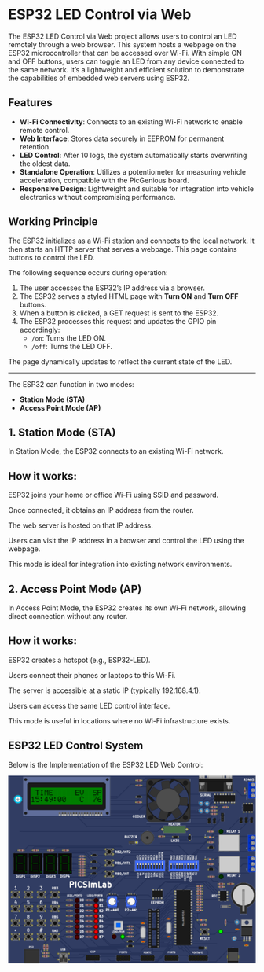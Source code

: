 # ESP32 LED Control via Web

The ESP32 LED Control via Web project allows users to control an LED remotely through a web browser. This system hosts a webpage on the ESP32 microcontroller that can be accessed over Wi-Fi. With simple ON and OFF buttons, users can toggle an LED from any device connected to the same network. It’s a lightweight and efficient solution to demonstrate the capabilities of embedded web servers using ESP32.

## Features
- **Wi-Fi Connectivity**: Connects to an existing Wi-Fi network to enable remote control.
- **Web Interface**: Stores data securely in EEPROM for permanent retention.
- **LED Control**: After 10 logs, the system automatically starts overwriting the oldest data.
- **Standalone Operation**: Utilizes a potentiometer for measuring vehicle acceleration, compatible with the PicGenious board.
- **Responsive Design**: Lightweight and suitable for integration into vehicle electronics without compromising performance.

## Working Principle
The ESP32 initializes as a Wi-Fi station and connects to the local network. It then starts an HTTP server that serves a webpage. This page contains buttons to control the LED.

The following sequence occurs during operation:

1. The user accesses the ESP32’s IP address via a browser.  
2. The ESP32 serves a styled HTML page with **Turn ON** and **Turn OFF** buttons.  
3. When a button is clicked, a GET request is sent to the ESP32.  
4. The ESP32 processes this request and updates the GPIO pin accordingly:
   - `/on`: Turns the LED ON.  
   - `/off`: Turns the LED OFF.

The page dynamically updates to reflect the current state of the LED.

---

The ESP32 can function in two modes:

- **Station Mode (STA)**
- **Access Point Mode (AP)**
## 1. Station Mode (STA)
In Station Mode, the ESP32 connects to an existing Wi-Fi network.

## How it works:

ESP32 joins your home or office Wi-Fi using SSID and password.

Once connected, it obtains an IP address from the router.

The web server is hosted on that IP address.

Users can visit the IP address in a browser and control the LED using the webpage.

This mode is ideal for integration into existing network environments.

## 2. Access Point Mode (AP)
In Access Point Mode, the ESP32 creates its own Wi-Fi network, allowing direct connection without any router.

## How it works:

ESP32 creates a hotspot (e.g., ESP32-LED).

Users connect their phones or laptops to this Wi-Fi.

The server is accessible at a static IP (typically 192.168.4.1).

Users can access the same LED control interface.

This mode is useful in locations where no Wi-Fi infrastructure exists.
## ESP32 LED Control System
Below is the Implementation of the ESP32 LED Web Control:

![Car Black Box Diagram](https://github.com/mohsin1845/Car_Black_Box/blob/8c2df5c48cccef3681896ba2f841bd0e694d6772/Images/Screenshot%202024-08-29%20154910.png)

